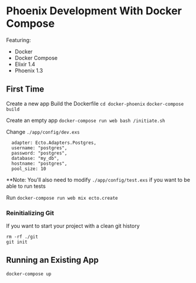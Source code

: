 # Phoenix Development With Docker Compose

Featuring:

* Docker
* Docker Compose
* Elixir 1.4
* Phoenix 1.3

## First Time
Create a new app
Build the Dockerfile
`cd docker-phoenix`
`docker-compose build`

Create an empty app
`docker-compose run web bash /initiate.sh`

Change
`./app/config/dev.exs`
```
  adapter: Ecto.Adapters.Postgres,
  username: "postgres",
  password: "postgres",
  database: "my_db",
  hostname: "postgres",
  pool_size: 10
```

**Note: You'll also need to modify
`./app/config/test.exs`
if you want to be able to run tests

Run
`docker-compose run web mix ecto.create`

### Reinitializing Git
If you want to start your project with a clean git history
```
rm -rf ./git
git init
```

## Running an Existing App
`docker-compose up`
